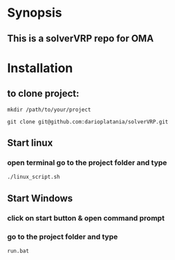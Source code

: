 # Synopsis

## This is a solverVRP repo for OMA

# Installation

## to clone project:

```
mkdir /path/to/your/project

git clone git@github.com:darioplatania/solverVRP.git
```

## Start linux

### open terminal go to the project folder and type
```
./linux_script.sh
```

## Start Windows
### click on start button & open command prompt
### go to the project folder and type
```
run.bat
```
